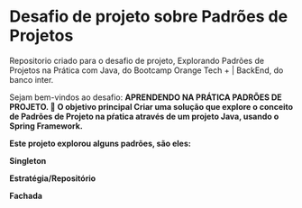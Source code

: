 # **Desafio de projeto sobre  Padrões de Projetos** 
Repositorio criado para o desafio de projeto, Explorando Padrões de Projetos na Prática com Java, do Bootcamp Orange Tech + | BackEnd, do banco inter.


<p> Sejam bem-vindos ao desafio: <strong>APRENDENDO NA PRÁTICA PADRÕES DE PROJETO.
    💎 O objetivo principal Criar uma solução que explore o conceito de Padrões de Projeto na pŕatica através de um projeto Java, usando o Spring Framework. </p>

<p> Este projeto explorou alguns padrões, são eles:</p>

<p> Singleton </p>
<p> Estratégia/Repositório </p>
<p> Fachada </p>

 
